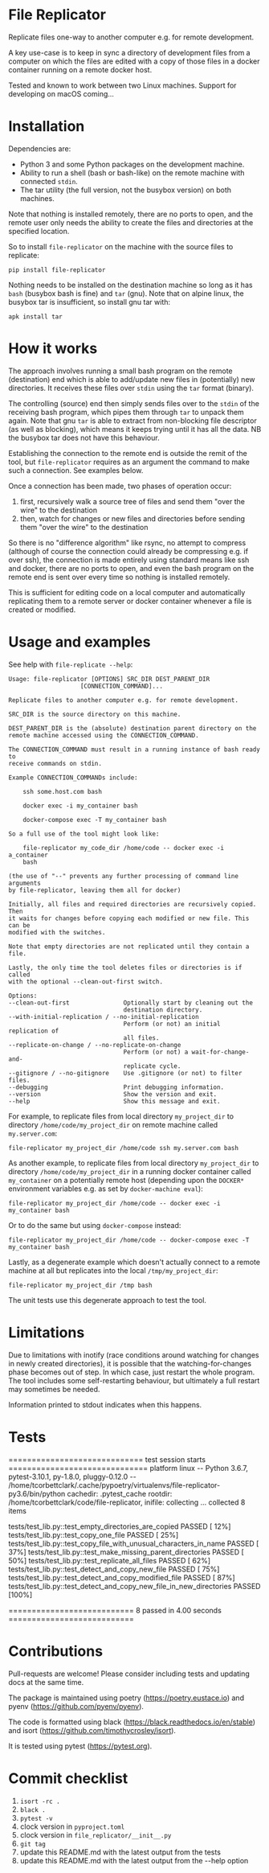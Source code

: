 # File Replicator

Replicate files one-way to another computer e.g. for remote development.

A key use-case is to keep in sync a directory of development files from a computer on which
the files are edited with a copy of those files in a docker container running on a remote docker host.

Tested and known to work between two Linux machines. Support for developing on macOS coming...

# Installation

Dependencies are:
* Python 3 and some Python packages on the development machine.
* Ability to run a shell (bash or bash-like) on the remote machine with connected `stdin`.
* The tar utility (the full version, not the busybox version) on both machines.

Note that nothing is installed remotely, there are no ports to open, and the remote user only needs
the ability to create the files and directories at the specified location.

So to install `file-replicator` on the machine with the source files to replicate:

    pip install file-replicator

Nothing needs to be installed on the destination machine so long as it has `bash`
(busybox bash is fine) and `tar` (gnu). Note that on alpine linux, the busybox tar
is insufficient, so install gnu tar with:

    apk install tar

# How it works

The approach involves running a small bash program on the remote (destination) end which is able to
add/update new files in (potentially) new directories. It receives these files over `stdin`
using the `tar` format (binary).

The controlling (source) end then simply sends files over to the `stdin` of the receiving bash
program, which pipes them through `tar` to unpack them again. Note that gnu `tar` is able to extract from
non-blocking file descriptor (as well as blocking), which means it keeps trying until it has all the data.
NB the busybox tar does not have this behaviour.

Establishing the connection to the remote end is outside the remit of the tool, but `file-replicator`
requires as an argument the command to make such a connection. See examples below.

Once a connection has been made, two phases of operation occur:

1. first, recursively walk a source tree of files and send them "over the wire" to the destination
2. then, watch for changes or new files and directories before sending them "over the wire" to the destination

So there is no "difference algorithm" like rsync, no attempt to compress (although of course the connection
could already be compressing e.g. if over ssh), the connection is made entirely using standard means like
ssh and docker, there are no ports to open, and even the bash program on the remote end is sent over every time
so nothing is installed remotely.

This is sufficient for editing code on a local computer and automatically replicating them to a
remote server or docker container whenever a file is created or modified.

# Usage and examples

See help with `file-replicate --help`:

    Usage: file-replicator [OPTIONS] SRC_DIR DEST_PARENT_DIR
                        [CONNECTION_COMMAND]...

    Replicate files to another computer e.g. for remote development.

    SRC_DIR is the source directory on this machine.

    DEST_PARENT_DIR is the (absolute) destination parent directory on the
    remote machine accessed using the CONNECTION_COMMAND.

    The CONNECTION_COMMAND must result in a running instance of bash ready to
    receive commands on stdin.

    Example CONNECTION_COMMANDs include:

        ssh some.host.com bash

        docker exec -i my_container bash

        docker-compose exec -T my_container bash

    So a full use of the tool might look like:

        file-replicator my_code_dir /home/code -- docker exec -i a_container
        bash

    (the use of "--" prevents any further processing of command line arguments
    by file-replicator, leaving them all for docker)

    Initially, all files and required directories are recursively copied. Then
    it waits for changes before copying each modified or new file. This can be
    modified with the switches.

    Note that empty directories are not replicated until they contain a file.

    Lastly, the only time the tool deletes files or directories is if called
    with the optional --clean-out-first switch.

    Options:
    --clean-out-first               Optionally start by cleaning out the
                                    destination directory.
    --with-initial-replication / --no-initial-replication
                                    Perform (or not) an initial replication of
                                    all files.
    --replicate-on-change / --no-replicate-on-change
                                    Perform (or not) a wait-for-change-and-
                                    replicate cycle.
    --gitignore / --no-gitignore    Use .gitignore (or not) to filter files.
    --debugging                     Print debugging information.
    --version                       Show the version and exit.
    --help                          Show this message and exit.

For example, to replicate files from local directory `my_project_dir` to directory
`/home/code/my_project_dir` on remote machine called `my.server.com`:

    file-replicator my_project_dir /home/code ssh my.server.com bash

As another example, to replicate files from local directory `my_project_dir` to directory
`/home/code/my_project_dir` in a running docker container called `my_container` on a potentially
remote host (depending upon the `DOCKER*` environment variables e.g. as set by `docker-machine eval`):

    file-replicator my_project_dir /home/code -- docker exec -i my_container bash

Or to do the same but using `docker-compose` instead:

    file-replicator my_project_dir /home/code -- docker-compose exec -T my_container bash

Lastly, as a degenerate example which doesn't actually connect to a remote machine at all
but replicates into the local `/tmp/my_project_dir`:

    file-replicator my_project_dir /tmp bash

The unit tests use this degenerate approach to test the tool.

# Limitations

Due to limitations with inotify (race conditions around watching for changes in newly created directories), it
is possible that the watching-for-changes phase becomes out of step. In which case, just restart the whole program.
The tool includes some self-restarting behaviour, but ultimately a full restart may sometimes be needed.

Information printed to stdout indicates when this happens.

# Tests

============================= test session starts ==============================
platform linux -- Python 3.6.7, pytest-3.10.1, py-1.8.0, pluggy-0.12.0 -- /home/tcorbettclark/.cache/pypoetry/virtualenvs/file-replicator-py3.6/bin/python
cachedir: .pytest_cache
rootdir: /home/tcorbettclark/code/file-replicator, inifile:
collecting ... collected 8 items

tests/test_lib.py::test_empty_directories_are_copied PASSED              [ 12%]
tests/test_lib.py::test_copy_one_file PASSED                             [ 25%]
tests/test_lib.py::test_copy_file_with_unusual_characters_in_name PASSED [ 37%]
tests/test_lib.py::test_make_missing_parent_directories PASSED           [ 50%]
tests/test_lib.py::test_replicate_all_files PASSED                       [ 62%]
tests/test_lib.py::test_detect_and_copy_new_file PASSED                  [ 75%]
tests/test_lib.py::test_detect_and_copy_modified_file PASSED             [ 87%]
tests/test_lib.py::test_detect_and_copy_new_file_in_new_directories PASSED [100%]

=========================== 8 passed in 4.00 seconds ===========================

# Contributions

Pull-requests are welcome! Please consider including tests and updating docs at the same time.

The package is maintained using poetry (https://poetry.eustace.io) and pyenv (https://github.com/pyenv/pyenv).

The code is formatted using black (https://black.readthedocs.io/en/stable) and isort (https://github.com/timothycrosley/isort).

It is tested using pytest (https://pytest.org).

# Commit checklist

1. `isort -rc .`
1. `black .`
1. `pytest -v`
1. clock version in `pyproject.toml`
1. clock version in `file_replicator/__init__.py`
1. `git tag`
1. update this README.md with the latest output from the tests
1. update this README.md with the latest output from the --help option
